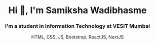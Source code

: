<h1 align="center">Hi 👋, I'm Samiksha Wadibhasme</h1>
<h3 align="center">I'm a student in Information Technology at VESIT Mumbai</h3>
<p align="center"> HTML, CSS, JS, Bootstrap, ReactJS, NextJS <p>
 


